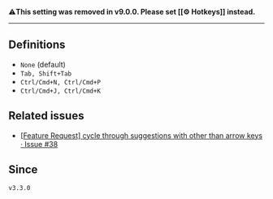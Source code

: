 ⚠️**This setting was removed in v9.0.0. Please set [[⚙️ Hotkeys]] instead.**

---

## Definitions

- `None` (default)
- `Tab, Shift+Tab`
- `Ctrl/Cmd+N, Ctrl/Cmd+P`
- `Ctrl/Cmd+J, Ctrl/Cmd+K`

## Related issues

- [\[Feature Request\] cycle through suggestions with other than arrow keys · Issue \#38](https://github.com/tadashi-aikawa/obsidian-various-complements-plugin/issues/38)

## Since

`v3.3.0`
